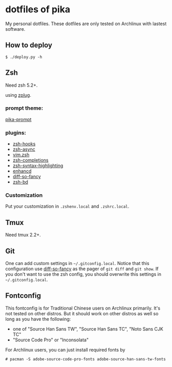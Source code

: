 # dotfiles of pika

My personal dotfiles.
These dotfiles are only tested on Archlinux with lastest software.

## How to deploy
```
$ ./deploy.py -h
```

## Zsh

Need zsh 5.2+.

using [zplug](https://github.com/b4b4r07/zplug).

### prompt theme:
[pika-prompt](https://github.com/leomao/pika-prompt)

### plugins:

- [zsh-hooks](https://github.com/leomao/zsh-hooks)
- [zsh-async](https://github.com/mafredri/zsh-async)
- [vim.zsh](https://github.com/leomao/vim.zsh)
- [zsh-completions](https://github.com/zsh-users/zsh-completions)
- [zsh-syntax-highlighting](https://github.com/zsh-users/zsh-syntax-highlighting)
- [enhancd](https://github.com/b4b4r07/enhancd)
- [diff-so-fancy](https://github.com/so-fancy/diff-so-fancy)
- [zsh-bd](https://github.com/Tarrasch/zsh-bd)

### Customization

Put your customization in `.zshenv.local` and `.zshrc.local`.

## Tmux

Need tmux 2.2+.

## Git

One can add custom settings in `~/.gitconfig.local`.
Notice that this configuration use [diff-so-fancy](https://github.com/so-fancy/diff-so-fancy)
as the pager of `git diff` and `git show`. If you don't want to use the
zsh config, you should overwrite this settings in `~/.gitconfig.local`.

## Fontconfig

This fontconfig is for Traditional Chinese users on Archlinux primarily.
It's not tested on other distros. But it should work on other distros as well
so long as you have the following:

- one of "Source Han Sans TW", "Source Han Sans TC", "Noto Sans CJK TC"
- "Source Code Pro" or "Inconsolata"

For Archlinux users, you can just install required fonts by
```console
# pacman -S adobe-source-code-pro-fonts adobe-source-han-sans-tw-fonts
```
